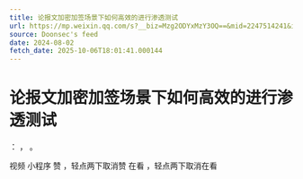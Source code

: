 ```yaml
---
title: 论报文加密加签场景下如何高效的进行渗透测试
url: https://mp.weixin.qq.com/s?__biz=Mzg2ODYxMzY3OQ==&mid=2247514241&idx=1&sn=a1ce6da87ea90567f869de1559d2efc0
source: Doonsec's feed
date: 2024-08-02
fetch_date: 2025-10-06T18:01:41.000144
---
```


# 论报文加密加签场景下如何高效的进行渗透测试

：
，
。

视频
小程序
赞
，轻点两下取消赞
在看
，轻点两下取消在看